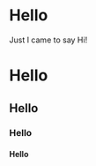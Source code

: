 # Hello
Just I came to say Hi!

<h1> Hello </h1>

<h2> Hello </h2>
<h3> Hello </h3>
<h4> Hello </h4>
